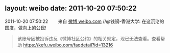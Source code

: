layout: weibo
date: 2011-10-20 07:50:22
---
<meta name="referrer" content="no-referrer" />

2011-10-20 07:50:22  &nbsp;&nbsp;&nbsp;&nbsp;&nbsp;&nbsp; 来自 <a href="http://weibo.com/" rel="nofollow">微博 weibo.com</a>
//@钱钢-香港大学: 在这沉沦的国度，做向上的公民!
>  该账号因被投诉违反《微博社区公约》的相关规定，现已无法查看。查看帮助 https://kefu.weibo.com/faqdetail?id=13216
